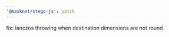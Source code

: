 ```yaml
---
'@masknet/stego-js': patch
---
```


fix: lanczos throwing when destination dimensions are not round
